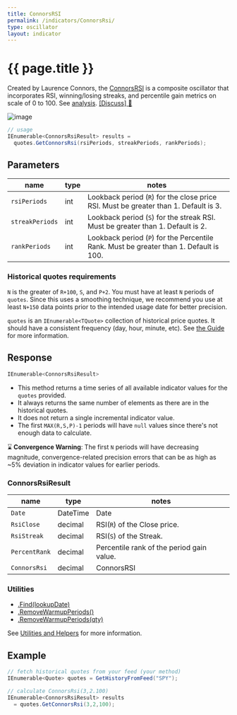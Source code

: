 ```yaml
---
title: ConnorsRSI
permalink: /indicators/ConnorsRsi/
type: oscillator
layout: indicator
---
```


# {{ page.title }}

Created by Laurence Connors, the [ConnorsRSI](https://alvarezquanttrading.com/wp-content/uploads/2016/05/ConnorsRSIGuidebook.pdf) is a composite oscillator that incorporates RSI, winning/losing streaks, and percentile gain metrics on scale of 0 to 100.  See [analysis](https://alvarezquanttrading.com/blog/connorsrsi-analysis).
[[Discuss] :speech_balloon:]({{site.github.repository_url}}/discussions/260 "Community discussion about this indicator")

![image]({{site.charturl}}/ConnorsRsi.png)

```csharp
// usage
IEnumerable<ConnorsRsiResult> results =
  quotes.GetConnorsRsi(rsiPeriods, streakPeriods, rankPeriods);  
```

## Parameters

| name | type | notes
| -- |-- |--
| `rsiPeriods` | int | Lookback period (`R`) for the close price RSI.  Must be greater than 1.  Default is 3.
| `streakPeriods` | int | Lookback period (`S`) for the streak RSI.  Must be greater than 1.  Default is 2.
| `rankPeriods` | int | Lookback period (`P`) for the Percentile Rank.  Must be greater than 1.  Default is 100.

### Historical quotes requirements

`N` is the greater of `R+100`, `S`, and `P+2`.  You must have at least `N` periods of `quotes`.  Since this uses a smoothing technique, we recommend you use at least `N+150` data points prior to the intended usage date for better precision.

`quotes` is an `IEnumerable<TQuote>` collection of historical price quotes.  It should have a consistent frequency (day, hour, minute, etc).  See [the Guide]({{site.baseurl}}/guide/#historical-quotes) for more information.

## Response

```csharp
IEnumerable<ConnorsRsiResult>
```

- This method returns a time series of all available indicator values for the `quotes` provided.
- It always returns the same number of elements as there are in the historical quotes.
- It does not return a single incremental indicator value.
- The first `MAX(R,S,P)-1` periods will have `null` values since there's not enough data to calculate.

:hourglass: **Convergence Warning**: The first `N` periods will have decreasing magnitude, convergence-related precision errors that can be as high as ~5% deviation in indicator values for earlier periods.

### ConnorsRsiResult

| name | type | notes
| -- |-- |--
| `Date` | DateTime | Date
| `RsiClose` | decimal | RSI(`R`) of the Close price.
| `RsiStreak` | decimal | RSI(`S`) of the Streak.
| `PercentRank` | decimal | Percentile rank of the period gain value.
| `ConnorsRsi` | decimal | ConnorsRSI

### Utilities

- [.Find(lookupDate)]({{site.baseurl}}/utilities#find-indicator-result-by-date)
- [.RemoveWarmupPeriods()]({{site.baseurl}}/utilities#remove-warmup-periods)
- [.RemoveWarmupPeriods(qty)]({{site.baseurl}}/utilities#remove-warmup-periods)

See [Utilities and Helpers]({{site.baseurl}}/utilities#utilities-for-indicator-results) for more information.

## Example

```csharp
// fetch historical quotes from your feed (your method)
IEnumerable<Quote> quotes = GetHistoryFromFeed("SPY");

// calculate ConnorsRsi(3,2.100)
IEnumerable<ConnorsRsiResult> results
  = quotes.GetConnorsRsi(3,2,100);
```
